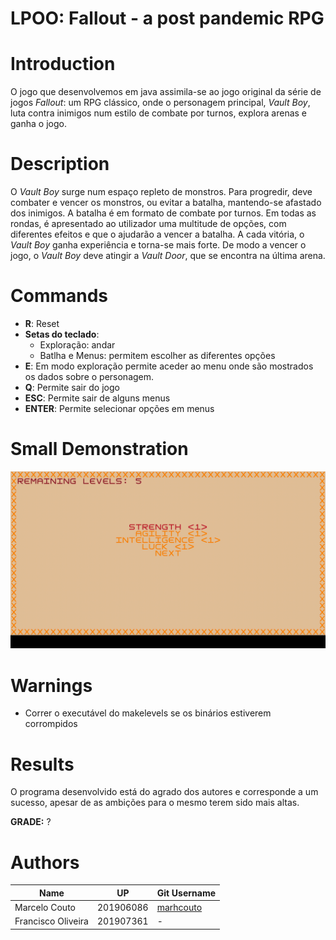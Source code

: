 # LPOO: Fallout - a post pandemic RPG

# Introduction
O jogo que desenvolvemos em java assimila-se ao jogo original da série de jogos *Fallout*: um RPG clássico, onde o personagem principal, *Vault Boy*, luta contra inimigos num estilo de combate por turnos, explora arenas e ganha o jogo.

# Description
O *Vault Boy* surge num espaço repleto de monstros. Para progredir, deve combater e vencer os monstros, ou evitar a batalha, mantendo-se afastado dos inimigos. A batalha é em formato de combate por turnos. Em todas as rondas, é apresentado ao utilizador uma multitude de opções, com diferentes efeitos e que o ajudarão a vencer a batalha. A cada vitória, o *Vault Boy* ganha experiência e torna-se mais forte. De modo a vencer o jogo, o *Vault Boy* deve atingir a *Vault Door*, que se encontra na última arena.

# Commands
 - **R**: Reset
 - **Setas do teclado**:
   - Exploração: andar
   - Batlha e Menus: permitem escolher as diferentes opções
 - **E**: Em modo exploração permite aceder ao menu onde são mostrados os dados sobre o personagem.
 - **Q**: Permite sair do jogo
 - **ESC**: Permite sair de alguns menus
 - **ENTER**: Permite selecionar opções em menus

# Small Demonstration
<p align = "center">
  <img width = 650 src = "docs/images/features/gameDemo.gif">
</p>

# Warnings
- Correr o executável do makelevels se os binários estiverem corrompidos

# Results
O programa desenvolvido está do agrado dos autores e corresponde a um sucesso, apesar de as ambições para o mesmo terem sido mais altas.

**GRADE:** ?

# Authors
Name | UP | Git Username |
-----|----|--------------|
Marcelo Couto | 201906086 | [marhcouto](https://github.com/marhcouto)
Francisco Oliveira | 201907361 | -
